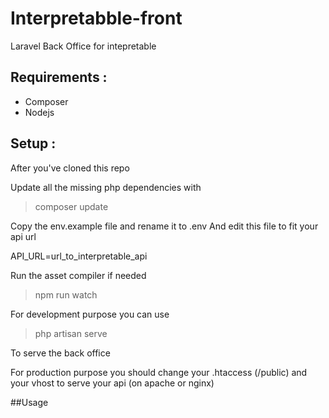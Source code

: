 # Interpretabble-front
Laravel Back Office for intepretable

## Requirements :
- Composer
- Nodejs

## Setup :

After you've cloned this repo

Update all the missing php dependencies with
> composer update

Copy the env.example file and rename it to .env
And edit this file to fit your api url

API_URL=url_to_interpretable_api

Run the asset compiler if needed
> npm run watch

For development purpose you can use
> php artisan serve 

To serve the back office

For production purpose you should change your .htaccess (/public) 
and your vhost to serve your api (on apache or nginx) 

##Usage


